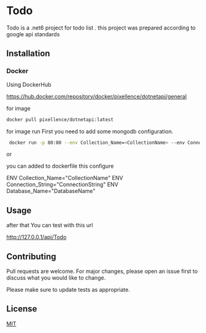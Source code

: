 # Todo

Todo is a .net6 project for todo list . this project was prepared according to google api standards

## Installation

### Docker

Using DockerHub 

https://hub.docker.com/repository/docker/pixellence/dotnetapi/general 

for image 
```bash
docker pull pixellence/dotnetapi:latest
```
for image run
First you need to add some mongodb configuration.

```bash
 docker run -p 80:80 --env Collection_Name=<CollectionName> --env Connection_String=<ConnectionString> --env Database_Name=<DatabaseName>  pixellence/todoapi
```
or 

you can added to dockerfile this configure

ENV Collection_Name="CollectionName"
ENV Connection_String="ConnectionString"
ENV Database_Name="DatabaseName"

## Usage

after that
You can test with this url

http://127.0.0.1/api/Todo  

## Contributing

Pull requests are welcome. For major changes, please open an issue first
to discuss what you would like to change.

Please make sure to update tests as appropriate.

## License

[MIT](https://choosealicense.com/licenses/mit/)